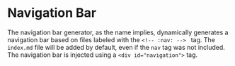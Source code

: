 # Navigation Bar
The navigation bar generator, as the name implies, dynamically generates a navigation bar based on files labeled with
the `<!-- :nav: --> ` tag. The `index.md` file will be added by default, even if the `nav` tag was not included. The
navigation bar is injected using a `<div id="navigation">` tag.
